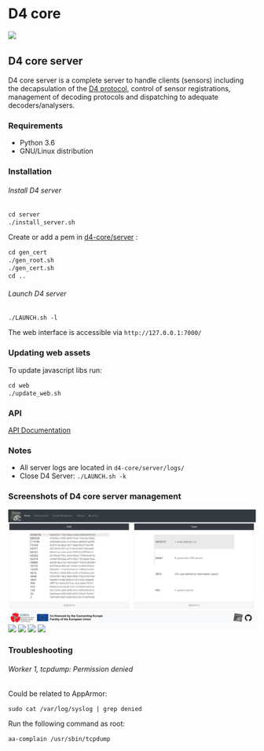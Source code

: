 # D4 core

![](https://www.d4-project.org/assets/images/logo.png)

## D4 core server

D4 core server is a complete server to handle clients (sensors) including the decapsulation of the [D4 protocol](https://github.com/D4-project/architecture/tree/master/format), control of
sensor registrations, management of decoding protocols and dispatching to adequate decoders/analysers.

### Requirements

- Python 3.6
- GNU/Linux distribution

### Installation

###### Install D4 server
~~~~
cd server
./install_server.sh
~~~~
Create or add a pem in [d4-core/server](https://github.com/D4-project/d4-core/tree/master/server) :
~~~~
cd gen_cert
./gen_root.sh
./gen_cert.sh
cd ..
~~~~


###### Launch D4 server
~~~~
./LAUNCH.sh -l
~~~~

The web interface is accessible via `http://127.0.0.1:7000/`

### Updating web assets
To update javascript libs run:
~~~~
cd web
./update_web.sh
~~~~

### API

[API Documentation](https://github.com/D4-project/d4-core/tree/master/server/documentation/README.md)


### Notes

- All server logs are located in ``d4-core/server/logs/``
- Close D4 Server: ``./LAUNCH.sh -k``

### Screenshots of D4 core server management

![](https://raw.githubusercontent.com/D4-project/d4-core/master/doc/images/main.png)
![](https://raw.githubusercontent.com/D4-project/d4-core/master/doc/images/sensor-mgmt.png)
![](https://raw.githubusercontent.com/D4-project/d4-core/master/doc/images/server-mgmt.png)
![](https://raw.githubusercontent.com/D4-project/d4-core/master/doc/images/analyzer-mgmt.png)
![](https://raw.githubusercontent.com/D4-project/d4-core/master/doc/images/server-mgmt2.png)

### Troubleshooting

###### Worker 1, tcpdump: Permission denied
Could be related to AppArmor:
~~~~
sudo cat /var/log/syslog | grep denied
~~~~
Run the following command as root:
~~~~
aa-complain /usr/sbin/tcpdump
~~~~
